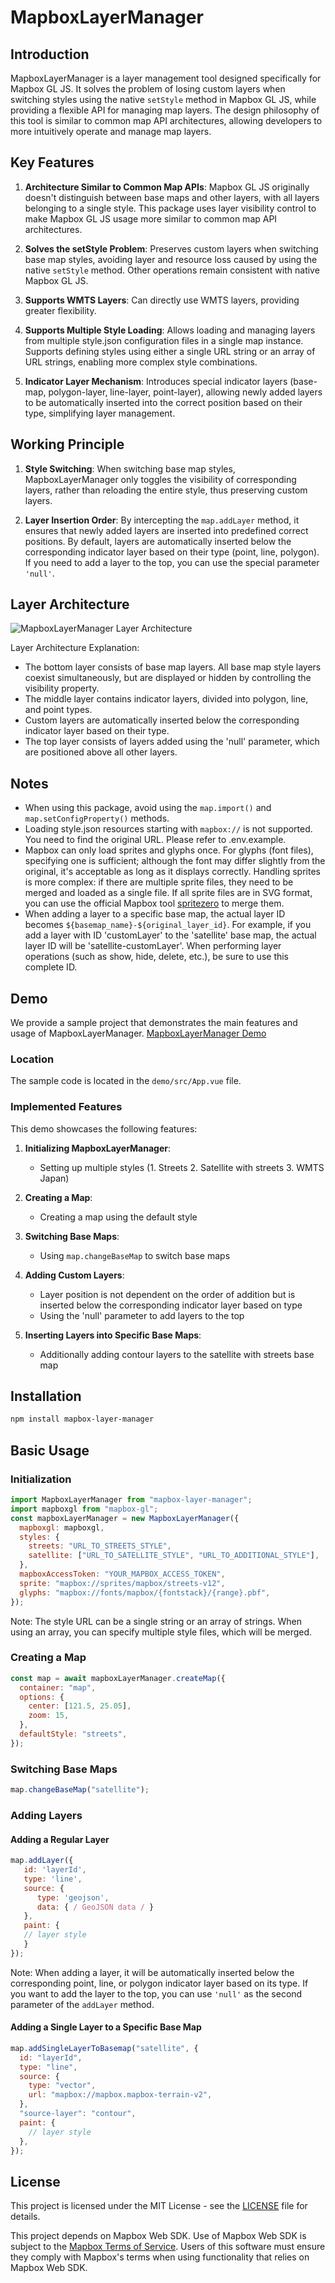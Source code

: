 # MapboxLayerManager

## Introduction

MapboxLayerManager is a layer management tool designed specifically for Mapbox GL JS. It solves the problem of losing custom layers when switching styles using the native `setStyle` method in Mapbox GL JS, while providing a flexible API for managing map layers. The design philosophy of this tool is similar to common map API architectures, allowing developers to more intuitively operate and manage map layers.

## Key Features

1. **Architecture Similar to Common Map APIs**:
   Mapbox GL JS originally doesn't distinguish between base maps and other layers, with all layers belonging to a single style. This package uses layer visibility control to make Mapbox GL JS usage more similar to common map API architectures.

2. **Solves the setStyle Problem**:
   Preserves custom layers when switching base map styles, avoiding layer and resource loss caused by using the native `setStyle` method. Other operations remain consistent with native Mapbox GL JS.

3. **Supports WMTS Layers**:
   Can directly use WMTS layers, providing greater flexibility.

4. **Supports Multiple Style Loading**:
   Allows loading and managing layers from multiple style.json configuration files in a single map instance. Supports defining styles using either a single URL string or an array of URL strings, enabling more complex style combinations.

5. **Indicator Layer Mechanism**:
   Introduces special indicator layers (base-map, polygon-layer, line-layer, point-layer), allowing newly added layers to be automatically inserted into the correct position based on their type, simplifying layer management.

## Working Principle

1. **Style Switching**:
   When switching base map styles, MapboxLayerManager only toggles the visibility of corresponding layers, rather than reloading the entire style, thus preserving custom layers.

2. **Layer Insertion Order**:
   By intercepting the `map.addLayer` method, it ensures that newly added layers are inserted into predefined correct positions. By default, layers are automatically inserted below the corresponding indicator layer based on their type (point, line, polygon). If you need to add a layer to the top, you can use the special parameter `'null'`.

## Layer Architecture

![MapboxLayerManager Layer Architecture](./img/mlm.jpg)

Layer Architecture Explanation:

- The bottom layer consists of base map layers. All base map style layers coexist simultaneously, but are displayed or hidden by controlling the visibility property.
- The middle layer contains indicator layers, divided into polygon, line, and point types.
- Custom layers are automatically inserted below the corresponding indicator layer based on their type.
- The top layer consists of layers added using the 'null' parameter, which are positioned above all other layers.

## Notes

- When using this package, avoid using the `map.import()` and `map.setConfigProperty()` methods.
- Loading style.json resources starting with `mapbox://` is not supported. You need to find the original URL. Please refer to .env.example.
- Mapbox can only load sprites and glyphs once. For glyphs (font files), specifying one is sufficient; although the font may differ slightly from the original, it's acceptable as long as it displays correctly. Handling sprites is more complex: if there are multiple sprite files, they need to be merged and loaded as a single file. If all sprite files are in SVG format, you can use the official Mapbox tool [spritezero](https://github.com/mapbox/spritezero) to merge them.
- When adding a layer to a specific base map, the actual layer ID becomes `${basemap_name}-${original_layer_id}`. For example, if you add a layer with ID 'customLayer' to the 'satellite' base map, the actual layer ID will be 'satellite-customLayer'. When performing layer operations (such as show, hide, delete, etc.), be sure to use this complete ID.

## Demo

We provide a sample project that demonstrates the main features and usage of MapboxLayerManager.
[MapboxLayerManager Demo](https://your-username.github.io/mapbox-layer-manager/)

### Location

The sample code is located in the `demo/src/App.vue` file.

### Implemented Features

This demo showcases the following features:

1. **Initializing MapboxLayerManager**:

   - Setting up multiple styles (1. Streets 2. Satellite with streets 3. WMTS Japan)

2. **Creating a Map**:

   - Creating a map using the default style

3. **Switching Base Maps**:

   - Using `map.changeBaseMap` to switch base maps

4. **Adding Custom Layers**:

   - Layer position is not dependent on the order of addition but is inserted below the corresponding indicator layer based on type
   - Using the 'null' parameter to add layers to the top

5. **Inserting Layers into Specific Base Maps**:
   - Additionally adding contour layers to the satellite with streets base map

## Installation

```bash
npm install mapbox-layer-manager
```

## Basic Usage

### Initialization

```javascript
import MapboxLayerManager from "mapbox-layer-manager";
import mapboxgl from "mapbox-gl";
const mapboxLayerManager = new MapboxLayerManager({
  mapboxgl: mapboxgl,
  styles: {
    streets: "URL_TO_STREETS_STYLE",
    satellite: ["URL_TO_SATELLITE_STYLE", "URL_TO_ADDITIONAL_STYLE"],
  },
  mapboxAccessToken: "YOUR_MAPBOX_ACCESS_TOKEN",
  sprite: "mapbox://sprites/mapbox/streets-v12",
  glyphs: "mapbox://fonts/mapbox/{fontstack}/{range}.pbf",
});
```

Note: The style URL can be a single string or an array of strings. When using an array, you can specify multiple style files, which will be merged.

### Creating a Map

```javascript
const map = await mapboxLayerManager.createMap({
  container: "map",
  options: {
    center: [121.5, 25.05],
    zoom: 15,
  },
  defaultStyle: "streets",
});
```

### Switching Base Maps

```javascript
map.changeBaseMap("satellite");
```

### Adding Layers

#### Adding a Regular Layer

```javascript
map.addLayer({
   id: 'layerId',
   type: 'line',
   source: {
      type: 'geojson',
      data: { / GeoJSON data / }
   },
   paint: {
   // layer style
   }
});
```

Note: When adding a layer, it will be automatically inserted below the corresponding point, line, or polygon indicator layer based on its type. If you want to add the layer to the top, you can use `'null'` as the second parameter of the `addLayer` method.

#### Adding a Single Layer to a Specific Base Map

```javascript
map.addSingleLayerToBasemap("satellite", {
  id: "layerId",
  type: "line",
  source: {
    type: "vector",
    url: "mapbox://mapbox.mapbox-terrain-v2",
  },
  "source-layer": "contour",
  paint: {
    // layer style
  },
});
```

## License

This project is licensed under the MIT License - see the [LICENSE](LICENSE) file for details.

This project depends on Mapbox Web SDK. Use of Mapbox Web SDK is subject to the [Mapbox Terms of Service](https://www.mapbox.com/legal/tos/). Users of this software must ensure they comply with Mapbox's terms when using functionality that relies on Mapbox Web SDK.
